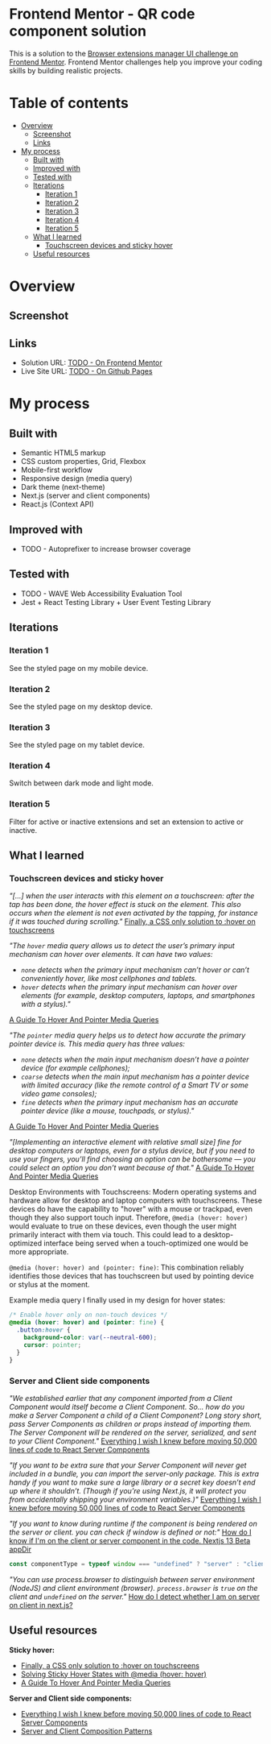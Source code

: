 # Frontend Mentor - QR code component solution

This is a solution to the [Browser extensions manager UI challenge on Frontend Mentor](https://www.frontendmentor.io/challenges/browser-extension-manager-ui-yNZnOfsMAp). Frontend Mentor challenges help you improve your coding skills by building realistic projects.

# Table of contents

- [Overview](#overview)
  - [Screenshot](#screenshot)
  - [Links](#links)
- [My process](#my-process)
  - [Built with](#built-with)
  - [Improved with](#improved-with)
  - [Tested with](#tested-with)
  - [Iterations](#iterations)
    - [Iteration 1](#iteration-1)
    - [Iteration 2](#iteration-2)
    - [Iteration 3](#iteration-3)
    - [Iteration 4](#iteration-4)
    - [Iteration 5](#iteration-5)
  - [What I learned](#what-i-learned)
    - [Touchscreen devices and sticky hover](#touchscreen-devices-and-sticky-hover)
  - [Useful resources](#useful-resources)

# Overview

## Screenshot

## Links

- Solution URL: [TODO - On Frontend Mentor](#)
- Live Site URL: [TODO - On Github Pages](https://radkr.github.io/browser-extensions-manager-ui/)

# My process

## Built with

- Semantic HTML5 markup
- CSS custom properties, Grid, Flexbox
- Mobile-first workflow
- Responsive design (media query)
- Dark theme (next-theme)
- Next.js (server and client components)
- React.js (Context API)

## Improved with

- TODO - Autoprefixer to increase browser coverage

## Tested with

- TODO - WAVE Web Accessibility Evaluation Tool
- Jest + React Testing Library + User Event Testing Library

## Iterations

### Iteration 1

See the styled page on my mobile device.

### Iteration 2

See the styled page on my desktop device.

### Iteration 3

See the styled page on my tablet device.

### Iteration 4

Switch between dark mode and light mode.

### Iteration 5

Filter for active or inactive extensions and set an extension to active or inactive.

## What I learned

### Touchscreen devices and sticky hover

_"[...] when the user interacts with this element on a touchscreen: after the tap has been done, the hover effect is stuck on the element. This also occurs when the element is not even activated by the tapping, for instance if it was touched during scrolling."_ [Finally, a CSS only solution to :hover on touchscreens](https://itnext.io/finally-a-css-only-solution-to-hover-on-touchscreens-c498af39c31c)

_"The `hover` media query allows us to detect the user’s primary input mechanism can hover over elements. It can have two values:_

- _`none` detects when the primary input mechanism can’t hover or can’t conveniently hover, like most cellphones and tablets._
- _`hover` detects when the primary input mechanism can hover over elements (for example, desktop computers, laptops, and smartphones with a stylus)."_

[A Guide To Hover And Pointer Media Queries](https://www.smashingmagazine.com/2022/03/guide-hover-pointer-media-queries/)

_"The `pointer` media query helps us to detect how accurate the primary pointer device is. This media query has three values:_

- _`none` detects when the main input mechanism doesn’t have a pointer device (for example cellphones);_
- _`coarse` detects when the main input mechanism has a pointer device with limited accuracy (like the remote control of a Smart TV or some video game consoles);_
- _`fine` detects when the primary input mechanism has an accurate pointer device (like a mouse, touchpads, or stylus)."_

[A Guide To Hover And Pointer Media Queries](https://www.smashingmagazine.com/2022/03/guide-hover-pointer-media-queries/)

_"[Implementing an interactive element with relative small size] fine for desktop computers or laptops, even for a stylus device, but if you need to use your fingers, you’ll find choosing an option can be bothersome — you could select an option you don’t want because of that."_ [A Guide To Hover And Pointer Media Queries](https://www.smashingmagazine.com/2022/03/guide-hover-pointer-media-queries/)

Desktop Environments with Touchscreens: Modern operating systems and hardware allow for desktop and laptop computers with touchscreens. These devices do have the capability to "hover" with a mouse or trackpad, even though they also support touch input. Therefore, `@media (hover: hover)` would evaluate to true on these devices, even though the user might primarily interact with them via touch. This could lead to a desktop-optimized interface being served when a touch-optimized one would be more appropriate.

`@media (hover: hover) and (pointer: fine)`: This combination reliably identifies those devices that has touchscreen but used by pointing device or stylus at the moment.

Example media query I finally used in my design for hover states:

```css
/* Enable hover only on non-touch devices */
@media (hover: hover) and (pointer: fine) {
  .button:hover {
    background-color: var(--neutral-600);
    cursor: pointer;
  }
}
```

### Server and Client side components

_"We established earlier that any component imported from a Client Component would itself become a Client Component. So… how do you make a Server Component a child of a Client Component? Long story short, pass Server Components as children or props instead of importing them. The Server Component will be rendered on the server, serialized, and sent to your Client Component."_ [Everything I wish I knew before moving 50,000 lines of code to React Server Components](https://www.mux.com/blog/what-are-react-server-components#1-add-use-client-directive-to-the-root-of-your-app)

_"If you want to be extra sure that your Server Component will never get included in a bundle, you can import the server-only package. This is extra handy if you want to make sure a large library or a secret key doesn’t end up where it shouldn’t. (Though if you’re using Next.js, it will protect you from accidentally shipping your environment variables.)"_ [Everything I wish I knew before moving 50,000 lines of code to React Server Components](https://www.mux.com/blog/what-are-react-server-components#1-add-use-client-directive-to-the-root-of-your-app)

_"If you want to know during runtime if the component is being rendered on the server or client. you can check if window is defined or not:"_ [How do I know if I'm on the client or server component in the code. Nextjs 13 Beta appDir](https://stackoverflow.com/questions/75081888/how-do-i-know-if-im-on-the-client-or-server-component-in-the-code-nextjs-13-be)

```javascript
const componentType = typeof window === "undefined" ? "server" : "client";
```

_"You can use process.browser to distinguish between server environment (NodeJS) and client environment (browser). `process.browser` is `true` on the client and `undefined` on the server."_ [How do I detect whether I am on server on client in next.js?](https://stackoverflow.com/questions/49411796/how-do-i-detect-whether-i-am-on-server-on-client-in-next-js)

## Useful resources

**Sticky hover:**

- [Finally, a CSS only solution to :hover on touchscreens](https://itnext.io/finally-a-css-only-solution-to-hover-on-touchscreens-c498af39c31c)
- [Solving Sticky Hover States with @media (hover: hover)](https://css-tricks.com/solving-sticky-hover-states-with-media-hover-hover/)
- [A Guide To Hover And Pointer Media Queries](https://www.smashingmagazine.com/2022/03/guide-hover-pointer-media-queries/)

**Server and Client side components:**

- [Everything I wish I knew before moving 50,000 lines of code to React Server Components](https://www.mux.com/blog/what-are-react-server-components#1-add-use-client-directive-to-the-root-of-your-app)
- [Server and Client Composition Patterns](https://nextjs.org/docs/app/building-your-application/rendering/composition-patterns#keeping-server-only-code-out-of-the-client-environment)
